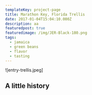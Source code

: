 ```yaml
---
templateKey: project-page
title: Marathon Key, Florida Trellis
date: 2017-01-04T15:04:10.000Z
description: aa
featuredpost: true
featuredimage: /img/JER-Black-180.png
tags:
  - jamaica
  - green beans
  - flavor
  - tasting
---
```

![entry-trellis.jpeg]
## A little history

